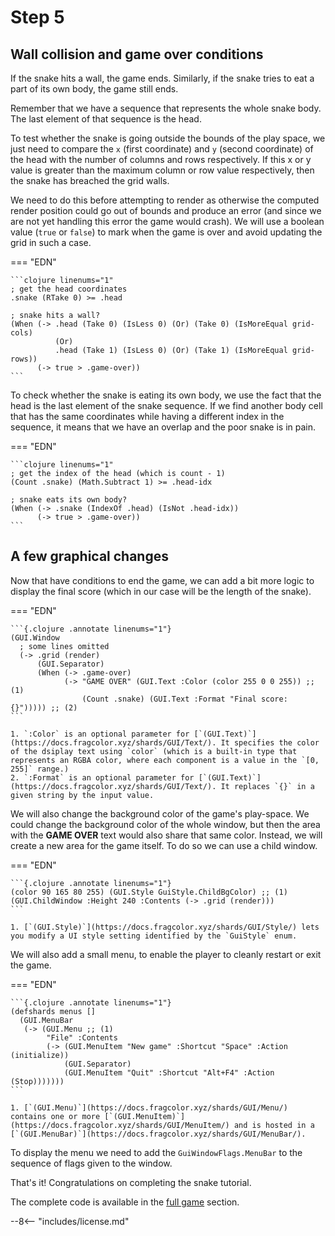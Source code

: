 # Step 5

## Wall collision and game over conditions

If the snake hits a wall, the game ends. Similarly, if the snake tries to eat a part of its own body, the game still ends.

Remember that we have a sequence that represents the whole snake body. The last element of that sequence is the head.

To test whether the snake is going outside the bounds of the play space, we just need to compare the `x` (first coordinate) and `y` (second coordinate) of the head with the number of columns and rows respectively. If this x or y value is greater than the maximum column or row value respectively, then the snake has breached the grid walls. 

We need to do this before attempting to render as otherwise the computed render position could go out of bounds and produce an error (and since we are not yet handling this error the game would crash). We will use a boolean value (`true` or `false`) to mark when the game is over and avoid updating the grid in such a case.

=== "EDN"

    ```clojure linenums="1"
    ; get the head coordinates
    .snake (RTake 0) >= .head

    ; snake hits a wall?
    (When (-> .head (Take 0) (IsLess 0) (Or) (Take 0) (IsMoreEqual grid-cols)
              (Or)
              .head (Take 1) (IsLess 0) (Or) (Take 1) (IsMoreEqual grid-rows))
          (-> true > .game-over))
    ```

To check whether the snake is eating its own body, we use the fact that the head is the last element of the snake sequence. If we find another body cell that has the same coordinates while having a different index in the sequence, it means that we have an overlap and the poor snake is in pain.

=== "EDN"

    ```clojure linenums="1"
    ; get the index of the head (which is count - 1)
    (Count .snake) (Math.Subtract 1) >= .head-idx

    ; snake eats its own body?
    (When (-> .snake (IndexOf .head) (IsNot .head-idx))
          (-> true > .game-over))
    ```

## A few graphical changes

Now that have conditions to end the game, we can add a bit more logic to display the final score (which in our case will be the length of the snake).

=== "EDN"

    ```{.clojure .annotate linenums="1"}
    (GUI.Window
      ; some lines omitted
      (-> .grid (render)
          (GUI.Separator)
          (When (-> .game-over)
                (-> "GAME OVER" (GUI.Text :Color (color 255 0 0 255)) ;; (1)
                    (Count .snake) (GUI.Text :Format "Final score: {}"))))) ;; (2)
    ```

    1. `:Color` is an optional parameter for [`(GUI.Text)`](https://docs.fragcolor.xyz/shards/GUI/Text/). It specifies the color of the dsiplay text using `color` (which is a built-in type that represents an RGBA color, where each component is a value in the `[0, 255]` range.)
    2. `:Format` is an optional parameter for [`(GUI.Text)`](https://docs.fragcolor.xyz/shards/GUI/Text/). It replaces `{}` in a given string by the input value.

We will also change the background color of the game's play-space. We could change the background color of the whole window, but then the area with the **GAME OVER** text would also share that same color. Instead, we will create a new area for the game itself. To do so we can use a child window.

=== "EDN"

    ```{.clojure .annotate linenums="1"}
    (color 90 165 80 255) (GUI.Style GuiStyle.ChildBgColor) ;; (1)
    (GUI.ChildWindow :Height 240 :Contents (-> .grid (render)))
    ```

    1. [`(GUI.Style)`](https://docs.fragcolor.xyz/shards/GUI/Style/) lets you modify a UI style setting identified by the `GuiStyle` enum.

We will also add a small menu, to enable the player to cleanly restart or exit the game.

=== "EDN"

    ```{.clojure .annotate linenums="1"}
    (defshards menus []
      (GUI.MenuBar
       (-> (GUI.Menu ;; (1)
            "File" :Contents
            (-> (GUI.MenuItem "New game" :Shortcut "Space" :Action (initialize))
                (GUI.Separator)
                (GUI.MenuItem "Quit" :Shortcut "Alt+F4" :Action (Stop)))))))
    ```

    1. [`(GUI.Menu)`](https://docs.fragcolor.xyz/shards/GUI/Menu/) contains one or more [`(GUI.MenuItem)`](https://docs.fragcolor.xyz/shards/GUI/MenuItem/) and is hosted in a [`(GUI.MenuBar)`](https://docs.fragcolor.xyz/shards/GUI/MenuBar/).

To display the menu we need to add the `GuiWindowFlags.MenuBar` to the sequence of flags given to the window.

That's it! Congratulations on completing the snake tutorial.

The complete code is available in the [full game](../full-game/index.md) section.

--8<-- "includes/license.md"
